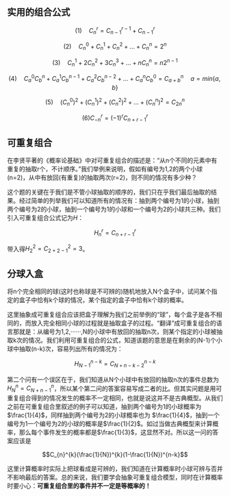 ## **实用的组合公式**
$$(1) \quad  C_{n}^{r}=C_{n-1}^{r-1}+C_{n-1}^{r}$$

$$(2) \quad C_{n}^{0}+C_{n}^{1}+C_{n}^{2}+...+C_{n}^{n}=2^{n}$$

$$(3) \quad C_{n}^{1}+2 C_{n}^{2}+3 C_{n}^{3}+...+n C_{n}^{n}=n2^{n-1}$$

$$(4) \quad C_{a}^{0}C_{b}^{n}+C_{a}^{1}C_{b}^{n-1}+ C_{a}^{2}C_{b}^{n-2}+...+C_{a}^{n}C_{b}^{0}=C_{a+b}^{n} \quad a=min\{a,b\}$$

$$ (5)\quad (C_{n}^{0})^{2}+(C_{n}^{1})^{2}+(C_{n}^{2})^{2}+...+(C_{n}^{n})^{2}=C_{2n}^{n}$$

$$(6)C_{-n}^{r} = (-1)^r C_{n+r-1}^{r}$$

## **可重复组合**
在李贤平著的《概率论基础》中对可重复组合的描述是：“从n个不同的元素中有重复的抽取r个，不计顺序。”我们举例来说明，假如有编号为1,2的两个小球(n=2)，从中有放回(有重复)的抽取两次(r=2)，则不同的情况有多少种？

这个题的关键在于我们是不管小球抽取的顺序的，我们只在乎我们最后抽取的结果。经过简单的列举我们可以知道所有的情况有：抽到两个编号为1的小球，抽到两个编号为2的小球，抽到一个编号为1的小球和一个编号为2的小球共三种。我们引入可重复组合公式记为$H$：

$$H_{n}^{r}=C_{n+r-1}^{r}$$

带入得$H_{2}^{2}=C_{2+2-1}^{2}=3$。

##  **分球入盒**
将n个完全相同的球(这时也称球是不可辨的)随机地放入N个盒子中，试问某个指定的盒子中恰有k个球的情况，某个指定的盒子中恰有k个球的概率。

这里抽象成可重复组合应该把盒子理解为我们之前举例的“球”，每个盒子是各不相同的，而放入完全相同小球的过程就是抽取盒子的过程。“翻译”成可重复组合的语言那就是：从编号为1,2,······,N的小球中有放回的抽取n次，则某个指定的小球被抽取k次的情况。我们利用可重复组合的公式，知道该题的意思是在剩余的(N-1)个小球中抽取(n-k)次，容易列出所有的情况为：

$$H_{N-1}^{n-k}=C_{N+n-k-2}^{n-k}$$

第二个问有一个误区在于，我们知道从N个小球中有放回的抽取n次的事件总数为$H_{N}^{n}=C_{N+n-1}^{n}$，所以某个第二问的答案容易写成二者的比。但其实问题是用可重复组合得到的情况发生的概率不一定相同，也就是说这并不是古典概型。从我们之前在可重复组合里叙述的例子可以知道，抽到两个编号为1的小球概率为 $\frac{1}{4}$，同样抽到两个编号为2的小球概率也为 $\frac{1}{4}$，抽到一个编号为1一个编号为2的小球的概率是$\frac{1}{2}$。如过当做古典概型来计算概率，那么每个事件发生的概率都是$\frac{1}{3}$，这显然不对。所以这一问的答案应该是

$$C_{n}^{k}(\frac{1}{N})^{k}(1-\frac{1}{N})^{n-k}$$

这里计算概率时实际上把球看成是可辨的，我们知道在计算概率时小球可辨与否并不影响最后的答案。总的来说，我们要学会抽象可重复组合模型，同时在计算概率时要小心：**可重复组合里的事件并不一定是等概率的！**





